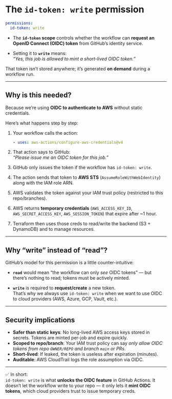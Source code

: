 # The `id-token: write` permission

```yaml
permissions:
  id-token: write
```

- The **`id-token` scope** controls whether the workflow can **request an OpenID Connect (OIDC) token** from GitHub’s identity service.

- Setting it to **`write`** means:  
  _“Yes, this job is allowed to mint a short-lived OIDC token.”_

That token isn’t stored anywhere; it’s generated **on demand** during a workflow run.

---

## Why is this needed?

Because we’re using **OIDC to authenticate to AWS** without static credentials.

Here’s what happens step by step:

1. Your workflow calls the action:

   ```yaml
   - uses: aws-actions/configure-aws-credentials@v4
   ```

2. That action says to GitHub:  
   _“Please issue me an OIDC token for this job.”_

3. GitHub only issues the token if the workflow has `id-token: write`.

4. The action sends that token to **AWS STS** (`AssumeRoleWithWebIdentity`) along with the IAM role ARN.

5. AWS validates the token against your IAM trust policy (restricted to this repo/branches).

6. AWS returns **temporary credentials** (`AWS_ACCESS_KEY_ID`, `AWS_SECRET_ACCESS_KEY`, `AWS_SESSION_TOKEN`) that expire after ~1 hour.

7. Terraform then uses those creds to read/write the backend (S3 + DynamoDB) and to manage resources.

---

## Why “write” instead of “read”?

GitHub’s model for this permission is a little counter-intuitive:

- **`read`** would mean “the workflow can only _see_ OIDC tokens” — but there’s nothing to read; tokens must be actively minted.

- **`write`** is required to **request/create** a new token.  
  That’s why we always use `id-token: write` when we want to use OIDC to cloud providers (AWS, Azure, GCP, Vault, etc.).

---

## Security implications

- **Safer than static keys**: No long-lived AWS access keys stored in secrets. Tokens are minted per-job and expire quickly.
- **Scoped to repo/branch**: Your IAM trust policy can say _only allow OIDC tokens from repo `OWNER/REPO` and branch `main` or PRs_.
- **Short-lived**: If leaked, the token is useless after expiration (minutes).
- **Auditable**: AWS CloudTrail logs the role assumption via OIDC.

---

✅ In short:  
`id-token: write` is what **unlocks the OIDC feature** in GitHub Actions. It doesn’t let the workflow write to your repo — it only lets it **mint OIDC tokens**, which cloud providers trust to issue temporary creds.
